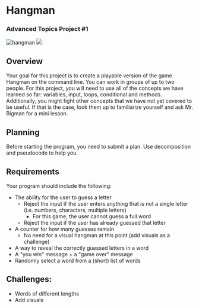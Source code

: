 # Hangman
### Advanced Topics Project #1
![hangman](https://github.com/mbigman/hangman-game/Hangman_game.jpg)
<img src="https://upload.wikimedia.org/wikipedia/commons/f/f4/Hangman_game.jpg">

## Overview
Your goal for this project is to create a playable version of the game Hangman on the command line. You can work in groups of up to two people. For this project, you will need to use all of the concepts we have learned so far: variables, input, loops, conditional and methods. Additionally, you might fight other concepts that we have not yet covered to be useful. If that is the case, look them up to familiarize yourself and ask Mr. Bigman for a mini lesson. 

## Planning
Before starting the program, you need to submit a plan. Use decomposition and pseudocode to help you. 

## Requirements
Your program should include the following:
* The ability for the user to guess a letter
    * Reject the input if the user enters anything that is not a single letter (i.e. numbers, characters, multiple letters)
        * For this game, the user cannot guess a full word 
    * Reject the input if the user has already guessed that letter 
* A counter for how many guesses remain
    * No need for a visual hangman at this point (add visuals as a challenge)
* A way to reveal the correctly guessed letters in a word 
* A "you win" message + a "game over" message 
* Randomly select a word from a (short) list of words 

## Challenges: 
* Words of different lengths 
* Add visuals
